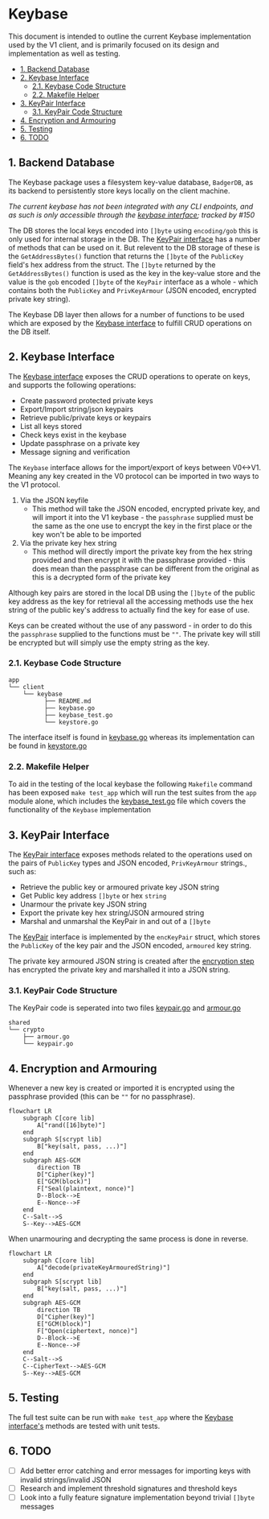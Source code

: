 # Keybase <!-- omit in toc -->

This document is intended to outline the current Keybase implementation used by the V1 client, and is primarily focused on its design and implementation as well as testing.

- [1. Backend Database](#1-backend-database)
- [2. Keybase Interface](#2-keybase-interface)
  - [2.1. Keybase Code Structure](#21-keybase-code-structure)
  - [2.2. Makefile Helper](#22-makefile-helper)
- [3. KeyPair Interface](#3-keypair-interface)
  - [3.1. KeyPair Code Structure](#31-keypair-code-structure)
- [4. Encryption and Armouring](#4-encryption-and-armouring)
- [5. Testing](#5-testing)
- [6. TODO](#6-todo)

## 1. Backend Database

The Keybase package uses a filesystem key-value database, `BadgerDB`, as its backend to persistently store keys locally on the client machine.

_The current keybase has not been integrated with any CLI endpoints, and as such is only accessible through the [keybase interface](#keybase-interface); tracked by #150_

The DB stores the local keys encoded into `[]byte` using `encoding/gob` this is only used for internal storage in the DB. The [KeyPair interface](#keypair-interface) has a number of methods that can be used on it. But relevent to the DB storage of these is the `GetAddressBytes()` function that returns the `[]byte` of the `PublicKey` field's hex address from the struct. The `[]byte` returned by the `GetAddressBytes()` function is used as the key in the key-value store and the value is the `gob` encoded `[]byte` of the `KeyPair` interface as a whole - which contains both the `PublicKey` and `PrivKeyArmour` (JSON encoded, encrypted private key string).

The Keybase DB layer then allows for a number of functions to be used which are exposed by the [Keybase interface](#keybase-interface) to fulfill CRUD operations on the DB itself.

## 2. Keybase Interface

The [Keybase interface](./keybase.go) exposes the CRUD operations to operate on keys, and supports the following operations:

- Create password protected private keys
- Export/Import string/json keypairs
- Retrieve public/private keys or keypairs
- List all keys stored
- Check keys exist in the keybase
- Update passphrase on a private key
- Message signing and verification

The `Keybase` interface allows for the import/export of keys between V0<->V1. Meaning any key created in the V0 protocol can be imported in two ways to the V1 protocol.

1.  Via the JSON keyfile
    - This method will take the JSON encoded, encrypted private key, and will import it into the V1 keybase - the `passphrase` supplied must be the same as the one use to encrypt the key in the first place or the key won't be able to be imported
2.  Via the private key hex string
    - This method will directly import the private key from the hex string provided and then encrypt it with the passphrase provided - this does mean than the passphrase can be different from the original as this is a decrypted form of the private key

Although key pairs are stored in the local DB using the `[]byte` of the public key address as the key for retrieval all the accessing methods use the hex string of the public key's address to actually find the key for ease of use.

Keys can be created without the use of any password - in order to do this the `passphrase` supplied to the functions must be `""`. The private key will still be encrypted but will simply use the empty string as the key.

### 2.1. Keybase Code Structure

```
app
└── client
    └── keybase
          ├── README.md
          ├── keybase.go
          ├── keybase_test.go
          └── keystore.go
```

The interface itself is found in [keybase.go](./keybase.go) whereas its implementation can be found in [keystore.go](./keystore.go)

### 2.2. Makefile Helper

To aid in the testing of the local keybase the following `Makefile` command has been exposed `make test_app` which will run the test suites from the `app` module alone, which includes the [keybase_test.go](./keybase_test.go) file which covers the functionality of the `Keybase` implementation

## 3. KeyPair Interface

The [KeyPair interface](../../../shared/crypto/keypair.go) exposes methods related to the operations used on the pairs of `PublicKey` types and JSON encoded, `PrivKeyArmour` strings., such as:

- Retrieve the public key or armoured private key JSON string
- Get Public key address `[]byte` or hex `string`
- Unarmour the private key JSON string
- Export the private key hex string/JSON armoured string
- Marshal and unmarshal the KeyPair in and out of a `[]byte`

The [KeyPair](../../../shared/crypto/keypair.go) interface is implemented by the `encKeyPair` struct, which stores the `PublicKey` of the key pair and the JSON encoded, `armoured` key string.

The private key armoured JSON string is created after the [encryption step](#encryption-and-armouring) has encrypted the private key and marshalled it into a JSON string.

### 3.1. KeyPair Code Structure

The KeyPair code is seperated into two files [keypair.go](../../../shared/crypto/keypair.go) and [armour.go](../../../shared/crypto/armour.go)

```
shared
└── crypto
    ├── armour.go
    └── keypair.go
```

## 4. Encryption and Armouring

Whenever a new key is created or imported it is encrypted using the passphrase provided (this can be `""` for no passphrase).

```mermaid
flowchart LR
    subgraph C[core lib]
        A["rand([16]byte)"]
    end
    subgraph S[scrypt lib]
        B["key(salt, pass, ...)"]
    end
    subgraph AES-GCM
        direction TB
        D["Cipher(key)"]
        E["GCM(block)"]
        F["Seal(plaintext, nonce)"]
        D--Block-->E
        E--Nonce-->F
    end
    C--Salt-->S
    S--Key-->AES-GCM
```

When unarmouring and decrypting the same process is done in reverse.

```mermaid
flowchart LR
    subgraph C[core lib]
        A["decode(privateKeyArmouredString)"]
    end
    subgraph S[scrypt lib]
        B["key(salt, pass, ...)"]
    end
    subgraph AES-GCM
        direction TB
        D["Cipher(key)"]
        E["GCM(block)"]
        F["Open(ciphertext, nonce)"]
        D--Block-->E
        E--Nonce-->F
    end
    C--Salt-->S
    C--CipherText-->AES-GCM
    S--Key-->AES-GCM
```

## 5. Testing

The full test suite can be run with `make test_app` where the [Keybase interface's](#keybase-interface) methods are tested with unit tests.

## 6. TODO

- [ ] Add better error catching and error messages for importing keys with invalid strings/invalid JSON
- [ ] Research and implement threshold signatures and threshold keys
- [ ] Look into a fully feature signature implementation beyond trivial `[]byte` messages
